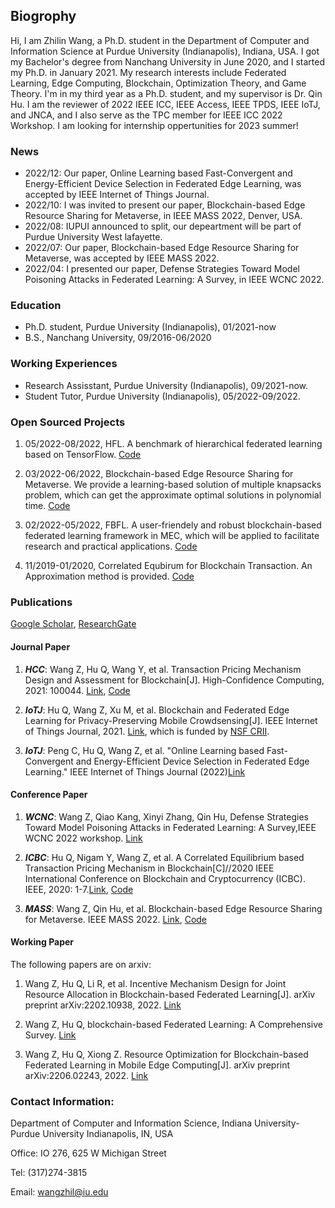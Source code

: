 ## Biogrophy

Hi, I am Zhilin Wang, a Ph.D. student in the Department of Computer and Information Science at Purdue University (Indianapolis), Indiana, USA. I got my Bachelor's degree from Nanchang University in June 2020, and I started my Ph.D. in January 2021. My research interests include Federated Learning, Edge Computing, Blockchain, Optimization Theory, and Game Theory. I'm in my third year as a Ph.D. student, and my supervisor is Dr. Qin Hu. I am the reviewer of 2022 IEEE ICC, IEEE Access, IEEE TPDS, IEEE IoTJ, and JNCA,  and I also serve as the TPC member for IEEE ICC 2022 Workshop. I am looking for internship oppertunities for 2023 summer!

### News

- 2022/12: Our paper, Online Learning based Fast-Convergent and Energy-Efficient Device Selection in Federated Edge Learning, was accepted by IEEE Internet of Things Journal.
- 2022/10: I was invited to present our paper, Blockchain-based Edge Resource Sharing for Metaverse, in IEEE MASS 2022, Denver, USA.
- 2022/08: IUPUI announced to split, our depeartment will be part of Purdue University West lafayette.
- 2022/07: Our paper, Blockchain-based Edge Resource Sharing for Metaverse, was accepted by IEEE MASS 2022.
- 2022/04: I presented our paper, Defense Strategies Toward Model Poisoning Attacks in Federated Learning: A Survey, in IEEE WCNC 2022.

### Education

- Ph.D. student, Purdue University (Indianapolis), 01/2021-now
- B.S., Nanchang University, 09/2016-06/2020

### Working Experiences

- Research Assisstant, Purdue University (Indianapolis), 09/2021-now.
- Student Tutor, Purdue University (Indianapolis), 05/2022-09/2022.

### Open Sourced Projects

1. 05/2022-08/2022, HFL. A benchmark of hierarchical federated learning based on TensorFlow. [Code](https://github.com/wzljerry/Hierarchical-Federated-Learning)

2. 03/2022-06/2022, Blockchain-based Edge Resource Sharing for Metaverse. We provide a learning-based solution of multiple knapsacks problem, which can get the approximate optimal solutions in polynomial time. [Code](https://github.com/wzljerry/Blockchain-based-Edge-Resource-Sharing-for-Metaverse)

3. 02/2022-05/2022, FBFL. A user-friendely and robust blockchain-based federated learning framework in MEC, which will be applied to facilitate research and practical applications. [Code](https://github.com/wzljerry/FBFL-A-Flexible-Blockchain-based-Federated-Learning-Framework-in-Mobile-Edge-Computing)

4. 11/2019-01/2020, Correlated Equbirum for Blockchain Transaction. An Approximation method is provided. [Code](https://github.com/wzljerry/Correlated-Equilibrium-for-Blockchain-Transaction)


### Publications

[Google Scholar](https://scholar.google.com.hk/citations?user=-bmvpIcAAAAJ&hl=zh-CN&oi=sra), [ResearchGate](https://www.researchgate.net/profile/Zhilin-Wang-11)

#### Journal Paper

1. ***HCC***: Wang Z, Hu Q, Wang Y, et al. Transaction Pricing Mechanism Design and Assessment for Blockchain[J]. High-Confidence Computing, 2021: 100044. [Link](https://www.sciencedirect.com/science/article/pii/S2667295221000349), [Code](https://github.com/wzljerry/Correlated-Equilibrium-for-Blockchain-Transaction)

2. ***IoTJ***: Hu Q, Wang Z, Xu M, et al. Blockchain and Federated Edge Learning for Privacy-Preserving Mobile Crowdsensing[J]. IEEE Internet of Things Journal, 2021. [Link](https://arxiv.org/abs/2110.08671), which is funded by [NSF CRII](https://nsf.gov/awardsearch/showAward?AWD_ID=2105004&HistoricalAwards=false).

3. ***IoTJ***: Peng C, Hu Q, Wang Z, et al. "Online Learning based Fast-Convergent and Energy-Efficient Device Selection in Federated Edge Learning." IEEE Internet of Things Journal (2022)[Link](https://ieeexplore.ieee.org/abstract/document/9951138)

#### Conference Paper

1. ***WCNC***: Wang Z, Qiao Kang, Xinyi Zhang, Qin Hu, Defense Strategies Toward Model Poisoning Attacks in Federated Learning: A Survey,IEEE WCNC 2022 workshop. [Link](https://arxiv.org/abs/2202.06414)

2. ***ICBC***: Hu Q, Nigam Y, Wang Z, et al. A Correlated Equilibrium based Transaction Pricing Mechanism in Blockchain[C]//2020 IEEE International Conference on Blockchain and Cryptocurrency (ICBC). IEEE, 2020: 1-7.[Link](https://ieeexplore.ieee.org/abstract/document/9169475), [Code](https://github.com/wzljerry/Correlated-Equilibrium-for-Blockchain-Transaction)

3. ***MASS***: Wang Z, Qin Hu, et al. Blockchain-based  Edge Resource Sharing for Metaverse. IEEE MASS 2022. [Link](https://arxiv.org/abs/2208.05120), [Code](https://github.com/wzljerry/Blockchain-based-Edge-Resource-Sharing-for-Metaverse)



#### Working Paper

The following papers are on arxiv:

1. Wang Z, Hu Q, Li R, et al. Incentive Mechanism Design for Joint Resource Allocation in Blockchain-based Federated Learning[J]. arXiv preprint arXiv:2202.10938, 2022. [Link](https://arxiv.org/abs/2202.10938)

2. Wang Z, Hu Q, blockchain-based Federated Learning: A Comprehensive Survey. [Link](https://arxiv.org/abs/2110.02182)

3. Wang Z, Hu Q, Xiong Z. Resource Optimization for Blockchain-based Federated Learning in Mobile Edge Computing[J]. arXiv preprint arXiv:2206.02243, 2022. [Link](https://arxiv.org/abs/2206.02243)

### Contact Information:

Department of Computer and Information Science, Indiana University-Purdue University Indianapolis, IN, USA

Office: IO 276, 625 W Michigan Street

Tel: (317)274-3815

Email: wangzhil@iu.edu
